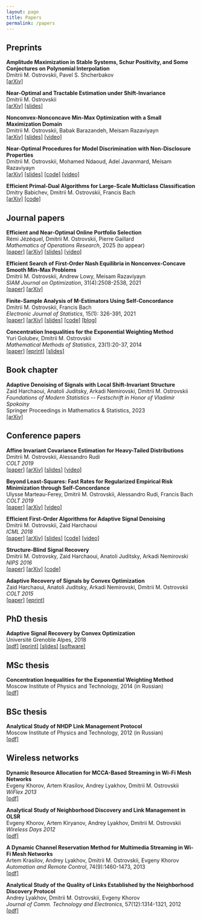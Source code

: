 ```yaml
---
layout: page
title: Papers
permalink: /papers
---
```

  
## Preprints ##  
  
  
__Amplitude Maximization in Stable Systems, Schur Positivity, and Some Conjectures on Polynomial Interpolation__  
Dmitrii M. Ostrovskii, Pavel S. Shcherbakov    
[[arXiv]](https://arxiv.org/abs/2508.13554)  


__Near-Optimal and Tractable Estimation under Shift-Invariance__  
Dmitrii M. Ostrovskii    
[[arXiv]](https://arxiv.org/abs/2411.03383) 
[[slides]](assets/slides/slides-optimal-filters.pdf)  


__Nonconvex-Nonconcave Min-Max Optimization with a Small Maximization Domain__  
Dmitrii M. Ostrovskii, Babak Barazandeh, Meisam Razaviyayn  
[[arXiv]](https://arxiv.org/abs/2110.03950) 
[[slides]](assets/slides/slides-small-domain.pdf) 
[[video]](https://www.youtube.com/watch?v=bAwqZaFe4vA&ab_channel=DmitriiOstrovskii)  


__Near-Optimal Procedures for Model Discrimination with Non-Disclosure Properties__  
Dmitrii M. Ostrovskii, Mohamed Ndaoud, Adel Javanmard, Meisam Razaviyayn  
[[arXiv]](https://arxiv.org/abs/2012.02901) 
[[slides]](assets/slides/slides-Newton-testing.pdf) 
[[code]](https://github.com/ostrodmit/testing-without-recovery) 
[[video]](https://www.youtube.com/watch?v=s8TyXOuNlj4&ab_channel=DmitriiOstrovskii)  


__Efficient Primal-Dual Algorithms for Large-Scale Multiclass Classification__  
Dmitry Babichev, Dmitrii M. Ostrovskii, Francis Bach  
[[arXiv]](https://arxiv.org/abs/1902.03755)
[[code]](https://github.com/flykiller/sublinear-svm)
  
  
## Journal papers ##  


__Efficient and Near-Optimal Online Portfolio Selection__  
Rémi Jézéquel, Dmitrii M. Ostrovskii, Pierre Gaillard  
_Mathematics of Operations Research_, 2025 (to appear)  
[[paper]](https://pubsonline.informs.org/doi/10.1287/moor.2023.0175)
[[arXiv]](https://arxiv.org/abs/2209.13932) 
[[slides]](assets/slides/slides-portfolio.pdf) 
[[video]](https://www.youtube.com/watch?v=g8PelyJES00)   

__Efficient Search of First-Order Nash Equilibria in Nonconvex-Concave Smooth Min-Max Problems__  
Dmitrii M. Ostrovskii, Andrew Lowy, Meisam Razaviyayn  
_SIAM Journal on Optimization_, 31(4):2508-2538, 2021  
[[paper]](https://epubs.siam.org/doi/abs/10.1137/20M1337600)
[[arXiv]](https://arxiv.org/abs/2002.07919)  

__Finite-Sample Analysis of M-Estimators Using Self-Concordance__  
Dmitrii M. Ostrovskii, Francis Bach  
_Electronic Journal of Statistics_, 15(1): 326-391, 2021  
[[paper]](https://doi.org/10.1214/20-EJS1780)
[[arXiv]](https://arxiv.org/abs/1810.06838)
[[slides]](/assets/slides/selfconc-CWI-workshop-slides.pdf)
[[code]](https://github.com/ostrodmit/self-concordant)
[[blog]](https://ostrodmit.github.io/blog/2018/11/12/self-concordance-part-1/)  

__Concentration Inequalities for the Exponential Weighting Method__  
Yuri Golubev, Dmitrii M. Ostrovskii  
_Mathematical Methods of Statistics_, 23(1):20-37, 2014  
[[paper]](https://link.springer.com/article/10.3103/S1066530714010025)
[[eprint]](https://hal.archives-ouvertes.fr/hal-01292413)
[[slides]](assets/slides/mipt2014-MSc-slides.pdf)


## Book chapter ##  
  
  
__Adaptive Denoising of Signals with Local Shift-Invariant Structure__  
Zaid Harchaoui, Anatoli Juditsky, Arkadi Nemirovski, Dmitrii M. Ostrovskii   
_Foundations of Modern Statistics -- Festschrift in Honor of Vladimir Spokoiny_  
Springer Proceedings in Mathematics & Statistics, 2023  
[[arXiv]](https://arxiv.org/abs/1806.04028)



## Conference papers ##  


__Affine Invariant Covariance Estimation for Heavy-Tailed Distributions__  
Dmitrii M. Ostrovskii, Alessandro Rudi  
_COLT 2019_  
[[paper]](http://proceedings.mlr.press/v99/ostrovskii19a.html) 
[[arXiv]](https://arxiv.org/abs/1902.03086) 
[[slides]](/assets/slides/colt19-heavy-covariance.pdf) 
[[video]](https://www.youtube.com/watch?v=wNsb29RQK3o)


__Beyond Least-Squares: Fast Rates for Regularized Empirical Risk Minimization through Self-Concordance__  
Ulysse Marteau-Ferey, Dmitrii M. Ostrovskii, Alessandro Rudi, Francis Bach  
_COLT 2019_    
[[paper]](http://proceedings.mlr.press/v99/marteau-ferey19a.html) 
[[arXiv]](https://arxiv.org/abs/1902.03046)
[[video]](https://www.youtube.com/watch?v=e4TOyguMWnw)


__Efficient First-Order Algorithms for Adaptive Signal Denoising__  
Dmitrii M. Ostrovskii, Zaid Harchaoui  
_ICML 2018_  
[[paper]](http://proceedings.mlr.press/v80/ostrovskii18a.html)
[[arXiv]](https://arxiv.org/abs/1803.11262)
[[slides]](assets/slides/algorec-icml18_back.pdf)
[[code]](https://github.com/ostrodmit/AlgoRec)
[[video]](https://www.youtube.com/watch?v=ObTNWzgemOs&t=6360s)


__Structure-Blind Signal Recovery__  
Dmitrii M. Ostrovsky, Zaid Harchaoui, Anatoli Juditsky, Arkadi Nemirovski  
_NIPS 2016_  
[[paper]](https://proceedings.neurips.cc/paper/2016/hash/2f4fe03d77724a7217006e5d16728874-Abstract.html)
[[arXiv]](https://arxiv.org/abs/1607.05712)
[[code]](https://github.com/ostrodmit/L2Rec)


__Adaptive Recovery of Signals by Convex Optimization__  
Zaid Harchaoui, Anatoli Juditsky, Arkadi Nemirovski, Dmitrii M. Ostrovskii  
_COLT 2015_  
[[paper]](http://proceedings.mlr.press/v40/Harchaoui15.html) 
[[eprint]](https://hal.inria.fr/hal-01250215/)


## PhD thesis ##  



__Adaptive Signal Recovery by Convex Optimization__  
Université Grenoble Alpes, 2018  
[[pdf]](assets/theses/my-PhD-thesis.pdf)
[[eprint]](https://hal.archives-ouvertes.fr/tel-01767206/)
[[slides]](assets/slides/ostrovskii-sierra-handout.pdf)
[[software]](https://github.com/ostrodmit/AdaFilter)


## MSc thesis ##  



__Concentration Inequalities for the Exponential Weighting Method__  
Moscow Institute of Physics and Technology, 2014 (in Russian)    
[[pdf]](assets/theses/my-MSc-thesis.pdf)


## BSc thesis ##  


__Analytical Study of NHDP Link Management Protocol__  
Moscow Institute of Physics and Technology, 2012 (in Russian)  
[[pdf]](assets/theses/my-BSc-thesis.pdf)


## Wireless networks ##  



__Dynamic Resource Allocation for MCCA-Based Streaming in Wi-Fi Mesh Networks__  
Evgeny Khorov, Artem Krasilov, Andrey Lyakhov, Dmitrii M. Ostrovskii  
_WiFlex 2013_  
[[pdf]](https://link.springer.com/chapter/10.1007%2F978-3-642-39805-6_9)

__Analytical Study of Neighborhood Discovery and Link Management in OLSR__  
Evgeny Khorov, Artem Kiryanov, Andrey Lyakhov, Dmitrii M. Ostrovskii  
_Wireless Days 2012_  
[[pdf]](http://www.gta.ufrj.br/ftp/gta/TechReports/wd2012/1569655727.pdf)


__A Dynamic Channel Reservation Method for Multimedia Streaming in Wi-Fi Mesh Networks__  
Artem Krasilov, Andrey Lyakhov, Dmitrii M. Ostrovskii, Evgeny Khorov  
_Automation and Remote Control_, 74(9):1460-1473, 2013  
[[pdf]](https://link.springer.com/content/pdf/10.1134%2FS0005117913090038.pdf)
  

__Analytical Study of the Quality of Links Established by the Neighborhood Discovery Protocol__  
Andrey Lyakhov, Dmitrii M. Ostrovskii, Evgeny Khorov  
_Journal of Comm. Technology and Electronics_, 57(12):1314-1321, 2012  
[[pdf]](https://link.springer.com/content/pdf/10.1134%2FS1064226912120030.pdf)